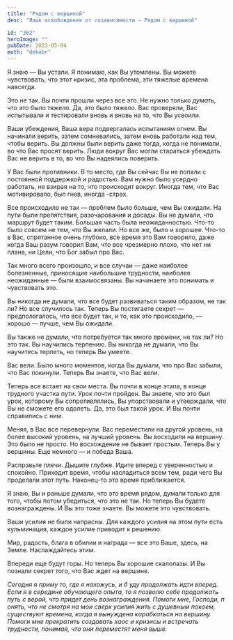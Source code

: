 ```yaml
---
title: "Рядом с вершиной"
desc: "Язык освобождения от созависимости - Рядом с вершиной"

id: "362"
heroImage: ""
pubDate: 2023-05-04
moth: "dekabr"
---
```


Я знаю — Вы устали. Я понимаю, как Вы утомлены. Вы можете чувствовать, что
этот кризис, эта проблема, эти тяжелые времена навсегда.

Это не так. Вы почти прошли через все это. Не нужно только _думать,_ что это
было тяжело. Да, это было тяжело. Вас проверяли, Вас испытывали и тестировали
вновь и вновь на то, что Вы усвоили.

Ваши убеждения, Ваша вера подвергалась испытаниям огнем. Вы начинали верить,
затем сомневались, затем вновь работали над тем, чтобы верить. Вы должны были
верить даже тогда, когда не понимали, во что Вас просят верить. Люди вокруг
Вас могли стараться убеждать Вас не верить в то, во что Вы надеялись поверить.

У Вас были противники. В то место, где Вы сейчас Вы не попали с постоянной
поддержкой и радостью. Вам нужно было усердно работать, не взирая на то, что
происходит вокруг. Иногда тем, что Вас мотивировало, был гнев, иногда -страх.

Все происходило не так — проблем было больше, чем Вы ожидали. На пути были
препятствия, разочарования и досады. Вы не думали, что маршрут будет таким.
Большая часть была неожиданностью. Что-то было совсем не тем, что Вы желали.
Но все же, было и хорошее. Что-то в Вас, спрятанное очень глубоко, все время
это Вам говорило, даже когда Ваш разум говорил Вам, что все чрезмерно плохо,
что нет ни плана, ни Цели, что Бог забыл про Вас.

Так много всего произошло, и все случаи — даже наиболее болезненные,
приносящие наибольшие трудности, наиболее неожиданные — были взаимосвязаны. Вы
начинаете это понимать и чувствовать это.

Вы никогда не думали, что все будет развиваться таким образом, не так ли? Но
все случилось так. Теперь Вы постигаете секрет — предполагалось, что все будет
так, и то, как это происходило, — хорошо — лучше, чем Вы ожидали.

Вы также не думали, что потребуется так много времени, не так ли? Но это так.
Вы научились терпению. Вы никогда не думали, что Вы научитесь терпеть, но
теперь Вы умеете.

Вас вели. Было много моментов, когда Вы думали, что про Вас забыли, что Вас
покинули. Теперь Вы знаете, что Вас вели.

Теперь все встает на свои места. Вы почти в конце этапа, в конце трудного
участка пути. Урок почти пройден. Вы знаете, что это был урок, которому Вы
сопротивлялись, Вы упорствовали и утверждали, что Вы не сможете его одолеть.
Да, это был такой урок. И Вы почти справились с ним.

Меняя, в Вас все перевернули. Вас переместили на другой уровень, на более
высокий уровень, на лучший уровень. Вы восходили на вершину. Это было не
просто. Но восхождение не бывает простым. Теперь Вы у вершины. Еще немного — и
победа Ваша.

Расправьте плечи. Дышите глубже. Идите вперед с уверенностью и спокойно.
Приходит время, чтобы насладиться всем тем, ради чего Вы проделали этот путь.
Наконец-то это время приближается.

Я знаю, Вы и раньше думали, что это время рядом, думали только для того, чтобы
потом убедиться, что это не так. Но теперь Вы будете вознаграждены. И Вы это
тоже знаете. Вы можете это чувствовать.

Ваши усилия не были напрасны. Для каждого усилия на этом пути есть
кульминация, каждое усилие приводит к решению.

Мир, радость, блага в обилии и награда — все это Ваше, здесь, на Земле.
Наслаждайтесь этим.

Впереди еще будут горы. Но теперь Вы хорошие скалолазы. И Вы познали секрет
того, что Вас ждет на вершине.

_Сегодня_ я _приму_ _то,_ _где_ _я_ _нахожусь,_ _и_ _б_ _уду_ _продолжать_
_идти_ _вперед._ _Если_ _я_ _в_ _середине_ _обучающего_ _опыта,_ _то_ _я_
_позволю_ _себе_ _продолжать_ _путь_ _с_ _верой,_ _что_ _придет_ _день_
_вознаграждения._ _Помоги_ _мне,_ _Господи,_ _п_ _онять,_ _что_ _не_ _смотря_
_на_ _мои_ _сверх_ _усилия_ _жить_ _с_ _душевным_ _покоем,_ _существуют_
_времена,_ _когда_ _я_ _вынуждена_ _карабкаться_ _на_ _вершину._ _Помоги_
_мне_ _прекратить_ _создавать_ _хаос_ _и_ _кризисы_ _и_ _встречать_
_трудности,_ _понимая,_ _что_ _они_ _переместят_ _меня_ _выше._
